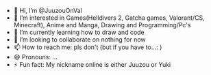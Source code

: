 - 👋 Hi, I’m @JuuzouOnVal
- 👀 I’m interested in Games(Helldivers 2, Gatcha games, Valorant/CS, Minecraft), Anime and Manga, Drawing and Programming/Pc's
- 🌱 I’m currently learning how to draw and code
- 💞️ I’m looking to collaborate on nothing for now
- 📫 How to reach me: pls don't (but if you have to...: )
- 😄 Pronouns: ...
- ⚡ Fun fact: My nickname online is either Juuzou or Yuki

<!---
JuuzouOnVal/JuuzouOnVal is a ✨ special ✨ repository because its `README.md` (this file) appears on your GitHub profile.
You can click the Preview link to take a look at your changes.
--->
